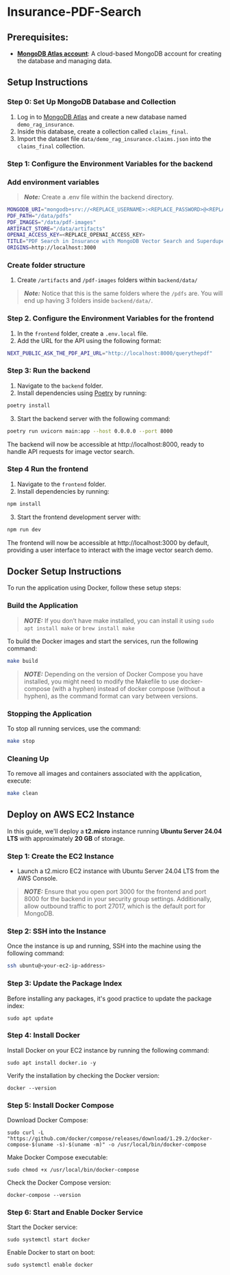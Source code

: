 # Insurance-PDF-Search

## Prerequisites:

- **[MongoDB Atlas account](https://www.mongodb.com/products/platform/atlas-database)**: A cloud-based MongoDB account for creating the database and managing data.

## Setup Instructions

### Step 0: Set Up MongoDB Database and Collection

1. Log in to [MongoDB Atlas](https://account.mongodb.com/account/login) and create a new database named `demo_rag_insurance`.
2. Inside this database, create a collection called `claims_final`.
3. Import the dataset file `data/demo_rag_insurance.claims.json` into the `claims_final` collection.

### Step 1: Configure the Environment Variables for the backend

### Add environment variables

> **_Note:_** Create a .env file within the backend directory.

```bash
MONGODB_URI="mongodb+srv://<REPLACE_USERNAME>:<REPLACE_PASSWORD>@<REPLACE_CLUSTER_NAME>.mongodb.net/<REPLACE_DATABASE_NAME>"
PDF_PATH="/data/pdfs"
PDF_IMAGES="/data/pdf-images"
ARTIFACT_STORE="/data/artifacts"
OPENAI_ACCESS_KEY=<REPLACE_OPENAI_ACCESS_KEY>
TITLE="PDF Search in Insurance with MongoDB Vector Search and Superduper"
ORIGINS=http://localhost:3000
```

### Create folder structure

1. Create `/artifacts` and `/pdf-images` folders within `backend/data/`

> **_Note:_** Notice that this is the same folders where the `/pdfs` are. You will end up having 3 folders inside `backend/data/`.

### Step 2. Configure the Environment Variables for the frontend

1. In the `frontend` folder, create a `.env.local` file.
2. Add the URL for the API using the following format:

```bash
NEXT_PUBLIC_ASK_THE_PDF_API_URL="http://localhost:8000/querythepdf"
```

### Step 3: Run the backend

1. Navigate to the `backend` folder.
2. Install dependencies using [Poetry](https://python-poetry.org/) by running:
```bash
poetry install
```
3. Start the backend server with the following command:
```bash
poetry run uvicorn main:app --host 0.0.0.0 --port 8000
```
The backend will now be accessible at http://localhost:8000, ready to handle API requests for image vector search.

### Step 4 Run the frontend
1. Navigate to the `frontend` folder.
2. Install dependencies by running:
```bash
npm install
```
3. Start the frontend development server with:
````bash
npm run dev
````

The frontend will now be accessible at http://localhost:3000 by default, providing a user interface to interact with the image vector search demo.

## Docker Setup Instructions

To run the application using Docker, follow these setup steps:

### Build the Application
> **_NOTE:_** If you don’t have make installed, you can install it using `sudo apt install make` or `brew install make`

To build the Docker images and start the services, run the following command:
```bash
make build
```

> **_NOTE:_** Depending on the version of Docker Compose you have installed, you might need to modify the Makefile to use docker-compose (with a hyphen) instead of docker compose (without a hyphen), as the command format can vary between versions.

### Stopping the Application

To stop all running services, use the command:
```bash
make stop
```

### Cleaning Up

To remove all images and containers associated with the application, execute:
```bash
make clean
```

## **Deploy on AWS EC2 Instance**

In this guide, we'll deploy a **t2.micro** instance running **Ubuntu Server 24.04 LTS** with approximately **20 GB** of storage.

### **Step 1: Create the EC2 Instance**
- Launch a t2.micro EC2 instance with Ubuntu Server 24.04 LTS from the AWS Console.

> **_NOTE:_** Ensure that you open port 3000 for the frontend and port 8000 for the backend in your security group settings. Additionally, allow outbound traffic to port 27017, which is the default port for MongoDB.

### **Step 2: SSH into the Instance**
Once the instance is up and running, SSH into the machine using the following command:

```bash
ssh ubuntu@<your-ec2-ip-address>
```

### **Step 3: Update the Package Index**
Before installing any packages, it's good practice to update the package index:

```
sudo apt update
```

### **Step 4: Install Docker**
Install Docker on your EC2 instance by running the following command:

```
sudo apt install docker.io -y
```

Verify the installation by checking the Docker version:
```
docker --version
```

### **Step 5: Install Docker Compose**
Download Docker Compose:
```
sudo curl -L "https://github.com/docker/compose/releases/download/1.29.2/docker-compose-$(uname -s)-$(uname -m)" -o /usr/local/bin/docker-compose
```

Make Docker Compose executable:
```
sudo chmod +x /usr/local/bin/docker-compose
```

Check the Docker Compose version:
```
docker-compose --version
```

### **Step 6: Start and Enable Docker Service**
Start the Docker service:
```
sudo systemctl start docker
```

Enable Docker to start on boot:
```
sudo systemctl enable docker
```
